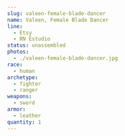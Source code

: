 ```yaml
---
slug: valeen-female-blade-dancer
name: Valeen, Female Blade Dancer
line:
  - Etsy
  - RN Estudio
status: unassembled
photos:
  - ./valeen-female-blade-dancer.jpg
race:
  - human
archetype:
  - fighter
  - ranger
weapons:
  - sword
armor:
  - leather
quantity: 1
---
```


